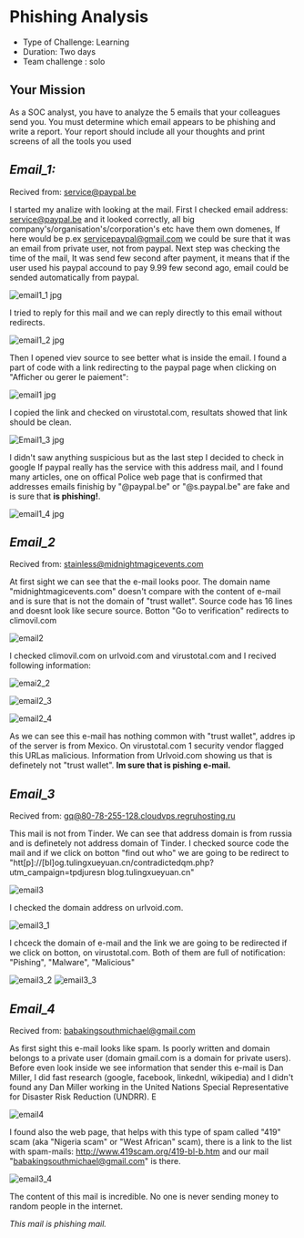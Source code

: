 # Phishing Analysis

- Type of Challenge: Learning
- Duration: Two days
- Team challenge : solo


## Your Mission
As a SOC analyst, you have to analyze the 5 emails that your colleagues send you. 
You must determine which email appears to be phishing and write a report. 
Your report should include all your thoughts and print screens of all the tools you used 

## *Email_1:*

Recived from: service@paypal.be

I started my analize with looking at the mail. 
First I checked email address: service@paypal.be and it looked correctly, all big company's/organisation's/corporation's etc
have them own domenes, If here would be p.ex servicepaypal@gmail.com we could be sure that it was an email from private user,
not from paypal.
Next step was checking the time of the mail, It was send few second after payment, it means that if the user used his
paypal accound to pay 9.99 few second ago, email could be sended automatically from paypal.

![email1_1 jpg](https://github.com/OlgvP/Windows-Powershell/assets/133352245/f36638c3-ec22-41c4-87bd-0b9463f07a17)

I tried to reply for this mail and we can reply directly to this email without redirects.

![email1_2 jpg](https://github.com/OlgvP/Windows-Powershell/assets/133352245/3aa842e1-088a-4e45-b9dc-94f2e9d03a62)

Then I opened viev source to see better what is inside the email. 
I found a part of code with a link redirecting to the paypal page when clicking on "Afficher ou gerer le paiement":


![email1 jpg](https://github.com/OlgvP/Windows-Powershell/assets/133352245/9b9d9cd0-c8db-4c16-8de6-923e5dca531f)


I copied the link and checked on virustotal.com, resultats showed that link should be clean.

![Email1_3 jpg](https://github.com/OlgvP/Windows-Powershell/assets/133352245/0b40464d-4d1d-4492-8164-a7170505144c)

I didn't saw anything suspicious but as the last step I decided to check in google If paypal really has the service
with this address mail, and I found many articles, one on offical Police web page that is confirmed that addresses emails
finishig by "@paypal.be" or "@s.paypal.be" are fake and is sure that **is phishing!**.

![email1_4 jpg](https://github.com/OlgvP/Windows-Powershell/assets/133352245/ce28ae1d-074e-4bf7-a323-ab34d605d256)


## *Email_2*


Recived from: stainless@midnightmagicevents.com

At first sight we can see that the e-mail looks poor. The domain name "midnightmagicevents.com" doesn't compare with 
the content of e-mail and is sure that is not the domain of "trust wallet".
Source code has 16 lines and doesnt look like secure source. Botton "Go to verification" redirects to climovil.com

![email2](https://github.com/OlgvP/Windows-Powershell/assets/133352245/09cee6e1-da8d-409a-a8cc-abfec3936f98)

I checked climovil.com on urlvoid.com and virustotal.com and I recived following information:

![emai2_2](https://github.com/OlgvP/Windows-Powershell/assets/133352245/0b394339-23c1-4890-ab1f-ac26b55371b3)

![email2_3](https://github.com/OlgvP/Windows-Powershell/assets/133352245/5c9c57f5-6cc0-46b4-95af-873f5e5dc6e1)

![email2_4](https://github.com/OlgvP/Windows-Powershell/assets/133352245/aaec7620-299d-4a0d-b2e2-f0a3e8aa85ed)


As we can see this e-mail has nothing common with "trust wallet", addres ip 
of the server is from Mexico. On virustotal.com 1 security vendor flagged this URLas malicious. Information from Urlvoid.com 
showing us that is definetely not "trust wallet".
**Im sure that is pishing e-mail.**

## *Email_3*

Recived from: gq@80-78-255-128.cloudvps.regruhosting.ru

This mail is not from Tinder. We can see that address domain is from russia and is definetely not address domain of Tinder.
I checked source code the mail and if we click on botton "find out who" we are going to be redirect to "htt[p]://[bl]og.tulingxueyuan.cn/contradictedqm.php?utm_campaign=tpdjuresn
blog.tulingxueyuan.cn"

![email3](https://github.com/OlgvP/Windows-Powershell/assets/133352245/7461b36c-85c5-44e1-b6c6-20ede0ac74d2)

I checked the domain address on urlvoid.com.

![email3_1](https://github.com/OlgvP/Windows-Powershell/assets/133352245/e2fa76cc-0d1e-4af6-b244-3c52edd6ab8c)

I chceck the domain of e-mail and the link we are going to be redirected if we click on botton, on virustotal.com.
Both of them are full of notification: "Pishing", "Malware", "Malicious"

![email3_2](https://github.com/OlgvP/Windows-Powershell/assets/133352245/d4504709-21ea-42a0-b94d-41d78a3e62f2)
![email3_3](https://github.com/OlgvP/Windows-Powershell/assets/133352245/040a7beb-6868-466c-aa9b-69af90a3bfb5)


## *Email_4*

Recived from: <babakingsouthmichael@gmail.com>

As first sight this e-mail looks like spam. Is poorly written and domain belongs to a private user (domain gmail.com is a domain for private users).
Before even look inside we see information that sender this e-mail is Dan Miller, 
I did fast research (google, facebook, linkednl, wikipedia) and I didn't found any Dan Miller working in 
the United Nations Special Representative for Disaster Risk Reduction (UNDRR).
E

![email4](https://github.com/OlgvP/Windows-Powershell/assets/133352245/6cc2408c-a39d-40b6-bab8-38931b93fcb1)



I found also the web page, that helps with this type of spam called  "419" scam (aka "Nigeria scam" or "West African" scam),
there is a link to the list with spam-mails: http://www.419scam.org/419-bl-b.htm and our mail "<babakingsouthmichael@gmail.com>" is there.

![email3_4](https://github.com/OlgvP/Windows-Powershell/assets/133352245/717b976a-d426-44e2-bc08-552fc47880ad)

The content of this mail is incredible. 
No one is never sending money to random people in the internet.

*This mail is phishing mail.*

